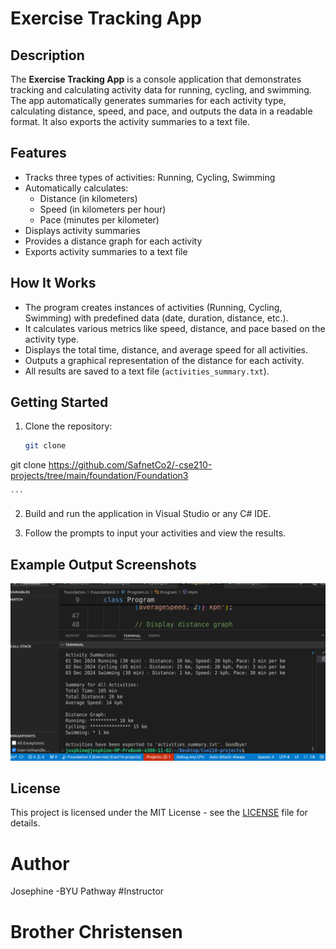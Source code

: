 # Exercise Tracking App

## Description

The **Exercise Tracking App** is a console application that demonstrates tracking and calculating activity data for running, cycling, and swimming. The app automatically generates summaries for each activity type, calculating distance, speed, and pace, and outputs the data in a readable format. It also exports the activity summaries to a text file.

## Features

- Tracks three types of activities: Running, Cycling, Swimming
- Automatically calculates:
  - Distance (in kilometers)
  - Speed (in kilometers per hour)
  - Pace (minutes per kilometer)
- Displays activity summaries
- Provides a distance graph for each activity
- Exports activity summaries to a text file

## How It Works

- The program creates instances of activities (Running, Cycling, Swimming) with predefined data (date, duration, distance, etc.).
- It calculates various metrics like speed, distance, and pace based on the activity type.
- Displays the total time, distance, and average speed for all activities.
- Outputs a graphical representation of the distance for each activity.
- All results are saved to a text file (`activities_summary.txt`).


## Getting Started

1. Clone the repository:
    ```bash
    git clone 
git clone https://github.com/SafnetCo2/-cse210-projects/tree/main/foundation/Foundation3

    ```

2. Build and run the application in Visual Studio or any C# IDE.

3. Follow the prompts to input your activities and view the results.

##  Example Output Screenshots

![Program Summary](../Foundation3/assets/Screenshot%20from%202024-12-18%2002-11-30.png)


## License

This project is licensed under the MIT License - see the [LICENSE](License) file for details.

# Author 
Josephine -BYU Pathway
#Instructor 
# Brother Christensen
